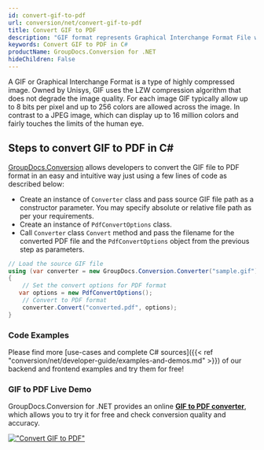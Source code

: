 ```yaml
---
id: convert-gif-to-pdf
url: conversion/net/convert-gif-to-pdf
title: Convert GIF to PDF
description: "GIF format represents Graphical Interchange Format File with .gif extension. Learn how to convert GIF to PDF file programmatically in C# language using GroupDocs.Conversion for .NET library."
keywords: Convert GIF to PDF in C#
productName: GroupDocs.Conversion for .NET
hideChildren: False
---
```


A GIF or Graphical Interchange Format is a type of highly compressed image. Owned by Unisys, GIF uses the LZW compression algorithm that does not degrade the image quality. For each image GIF typically allow up to 8 bits per pixel and up to 256 colors are allowed across the image. In contrast to a JPEG image, which can display up to 16 million colors and fairly touches the limits of the human eye.

## Steps to convert GIF to PDF in C#

[GroupDocs.Conversion](https://products.groupdocs.com/conversion/net) allows developers to convert the GIF file to PDF format in an easy and intuitive way just using a few lines of code as described below:

* Create an instance of `Converter` class and pass source GIF file path as a constructor parameter. You may specify absolute or relative file path as per your requirements. 
* Create an instance of `PdfConvertOptions` class.
* Call `Converter` class `Convert` method and pass the filename for the converted PDF file and the `PdfConvertOptions` object from the previous step as parameters.

```csharp
// Load the source GIF file
using (var converter = new GroupDocs.Conversion.Converter("sample.gif"))
{
    // Set the convert options for PDF format
   var options = new PdfConvertOptions();
    // Convert to PDF format
    converter.Convert("converted.pdf", options);
}
```

### Code Examples

Please find more [use-cases and complete C# sources]({{< ref "conversion/net/developer-guide/examples-and-demos.md" >}}) of our backend and frontend examples and try them for free!

### GIF to PDF Live Demo

GroupDocs.Conversion for .NET provides an online [**GIF to PDF converter**](https://products.groupdocs.app/conversion/gif-to-pdf), which allows you to try it for free and check conversion quality and accuracy.

[!["Convert GIF to PDF"](conversion/net/images/convert-to-pdf/convert-gif-to-pdf.png)](https://products.groupdocs.app/conversion/gif-to-pdf)